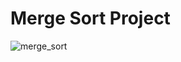 # Merge Sort Project
![merge_sort](https://user-images.githubusercontent.com/103542855/164554956-9ba14efe-5798-49dc-8c16-a80b89c58596.jpg)
